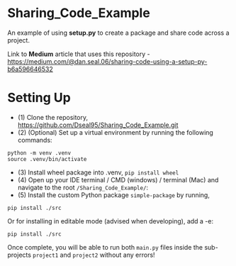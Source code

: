 # Sharing_Code_Example
An example of using **setup.py** to create a package and share code across a project.

Link to **Medium** article that uses this repository - https://medium.com/@dan.seal.06/sharing-code-using-a-setup-py-b6a596646532

# Setting Up

- (1) Clone the repository, https://github.com/Dseal95/Sharing_Code_Example.git
- (2) (Optional) Set up a virtual environment by running the following commands:

```
python -m venv .venv
source .venv/bin/activate
```

- (3) Install wheel package into .venv, `pip install wheel`
- (4) Open up your IDE terminal  / CMD (windows) / terminal (Mac) and navigate to the root `/Sharing_Code_Example/`:
- (5) Install the custom Python package `simple-package` by running,

```
pip install ./src
```

Or for installing in editable mode (advised when developing), add a -e: 

```
pip install ./src
```


Once complete, you will be able to run both `main.py` files inside the sub-projects `project1` and `project2` without any errors! 
